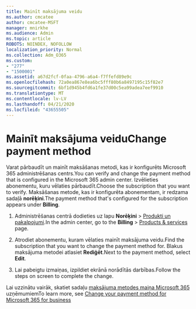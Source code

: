 ```yaml
---
title: Mainīt maksājuma veidu
ms.author: cmcatee
author: cmcatee-MSFT
manager: mnirkhe
ms.audience: Admin
ms.topic: article
ROBOTS: NOINDEX, NOFOLLOW
localization_priority: Normal
ms.collection: Adm_O365
ms.custom:
- "277"
- "1500001"
ms.assetid: a67d2fcf-0faa-4796-a6a4-f7ffefd89e9c
ms.openlocfilehash: 72a0ea867e8ea6bc5fff80b6a8497195c15f82e7
ms.sourcegitcommit: 6bf1d945b4fd6a1fe37d00c5ea99adea7eef9910
ms.translationtype: MT
ms.contentlocale: lv-LV
ms.lasthandoff: 04/21/2020
ms.locfileid: "43655505"
---
```

# <a name="change-payment-method"></a><span data-ttu-id="3b978-102">Mainīt maksājuma veidu</span><span class="sxs-lookup"><span data-stu-id="3b978-102">Change payment method</span></span>

<span data-ttu-id="3b978-103">Varat pārbaudīt un mainīt maksāšanas metodi, kas ir konfigurēts Microsoft 365 administrēšanas centrs.</span><span class="sxs-lookup"><span data-stu-id="3b978-103">You can verify and change the payment method that is configured in the Microsoft 365 admin center.</span></span> <span data-ttu-id="3b978-104">Izvēlieties abonementu, kuru vēlaties pārbaudīt.</span><span class="sxs-lookup"><span data-stu-id="3b978-104">Choose the subscription that you want to verify.</span></span> <span data-ttu-id="3b978-105">Maksāšanas metode, kas ir konfigurēta abonementam, ir redzama sadaļā **norēķini**.</span><span class="sxs-lookup"><span data-stu-id="3b978-105">The payment method that's configured for the subscription appears under **Billing**.</span></span>
  
1. <span data-ttu-id="3b978-106">Administrēšanas centrā dodieties uz lapu **Norēķini** \> [Produkti un pakalpojumi](https://go.microsoft.com/fwlink/p/?linkid=842054).</span><span class="sxs-lookup"><span data-stu-id="3b978-106">In the admin center, go to the **Billing** \> [Products & services](https://go.microsoft.com/fwlink/p/?linkid=842054) page.</span></span>

2. <span data-ttu-id="3b978-107">Atrodiet abonementu, kuram vēlaties mainīt maksājuma veidu.</span><span class="sxs-lookup"><span data-stu-id="3b978-107">Find the subscription that you want to change the payment method for.</span></span> <span data-ttu-id="3b978-108">Blakus maksājuma metodei atlasiet **Rediģēt**.</span><span class="sxs-lookup"><span data-stu-id="3b978-108">Next to the payment method, select **Edit**.</span></span>

3. <span data-ttu-id="3b978-109">Lai pabeigtu izmaiņas, izpildiet ekrānā norādītās darbības.</span><span class="sxs-lookup"><span data-stu-id="3b978-109">Follow the steps on screen to complete the change.</span></span>

<span data-ttu-id="3b978-110">Lai uzzinātu vairāk, skatiet sadaļu [maksājuma metodes maiņa Microsoft 365](https://docs.microsoft.com/office365/admin/subscriptions-and-billing/change-payment-method) uzņēmumiem</span><span class="sxs-lookup"><span data-stu-id="3b978-110">To learn more, see  [Change your payment method for Microsoft 365 for business](https://docs.microsoft.com/office365/admin/subscriptions-and-billing/change-payment-method)</span></span>